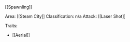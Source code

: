 [[Spawnling]]

Area: [[Steam City]]
Classification: n/a
Attack: [[Laser Shot]]

Traits:
- [[Aerial]]
